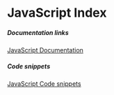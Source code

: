 # JavaScript Index

##### Documentation links

[JavaScript Documentation]('./DOCUMENTATION.md')

##### Code snippets

[JavaScript Code snippets]('./CODE.md')

